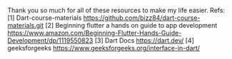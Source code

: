 Thank you so much for all of these resources to make my life easier.
Refs:
[1] Dart-course-materials
https://github.com/bizz84/dart-course-materials.git
[2] Beginning flutter a hands on guide to app development
https://www.amazon.com/Beginning-Flutter-Hands-Guide-Development/dp/1119550823
[3] Dart Docs
https://dart.dev/
[4] geeksforgeeks
https://www.geeksforgeeks.org/interface-in-dart/
